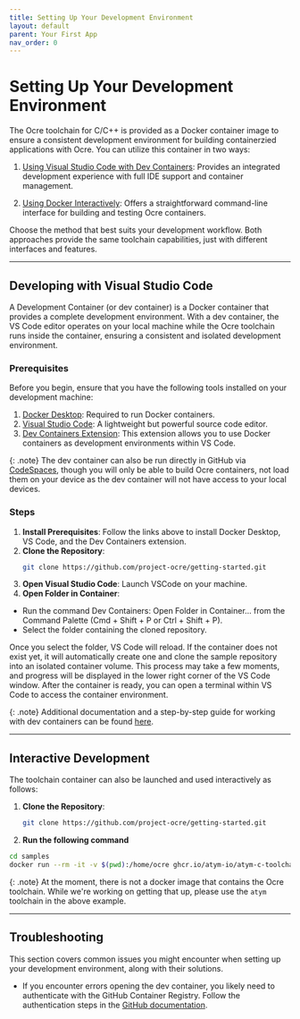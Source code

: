 ```yaml
---
title: Setting Up Your Development Environment 
layout: default
parent: Your First App 
nav_order: 0
---
```


# Setting Up Your Development Environment

The Ocre toolchain for C/C++ is provided as a Docker container image to ensure a consistent development environment for building containerzied applications with Ocre. You can utilize this container in two ways:

1. [Using Visual Studio Code with Dev Containers](#developing-with-visual-studio-code): Provides an integrated development experience with full IDE support and container management.

2. [Using Docker Interactively](#interactive-development): Offers a straightforward command-line interface for building and testing Ocre containers.

Choose the method that best suits your development workflow. Both approaches provide the same toolchain capabilities, just with different interfaces and features.

---
## Developing with Visual Studio Code

A Development Container (or dev container) is a Docker container that provides a complete development environment. With a dev container, the VS Code editor operates on your local machine while the Ocre toolchain runs inside the container, ensuring a consistent and isolated development environment.

### Prerequisites

Before you begin, ensure that you have the following tools installed on your development machine:

1. [Docker Desktop](https://www.docker.com/products/docker-desktop/): Required to run Docker containers.
2. [Visual Studio Code](https://code.visualstudio.com/): A lightweight but powerful source code editor.
3. [Dev Containers Extension](https://marketplace.visualstudio.com/items?itemName=ms-vscode-remote.remote-containers): This extension allows you to use Docker containers as development environments within VS Code.

{: .note}
The dev container can also be run directly in GitHub via [CodeSpaces](https://docs.github.com/en/codespaces), though you will only be able to build Ocre containers, not load them on your device as the dev container will not have access to your local devices.

### Steps

1. **Install Prerequisites**: Follow the links above to install Docker Desktop, VS Code, and the Dev Containers extension.
2. **Clone the Repository**:
   ```bash
   git clone https://github.com/project-ocre/getting-started.git
   ```
3. **Open Visual Studio Code**: Launch VSCode on your machine.
4. **Open Folder in Container**:
- Run the command Dev Containers: Open Folder in Container... from the Command Palette (Cmd + Shift + P or Ctrl + Shift + P).
- Select the folder containing the cloned repository.

Once you select the folder, VS Code will reload. If the container does not exist yet, it will automatically create one and clone the sample repository into an isolated container volume. This process may take a few moments, and progress will be displayed in the lower right corner of the VS Code window. After the container is ready, you can open a terminal within VS Code to access the container environment.

{: .note}
Additional documentation and a step-by-step guide for working with dev containers can be found [here](https://code.visualstudio.com/docs/remote/containers-tutorial).

---

## Interactive Development
The toolchain container can also be launched and used interactively as follows:

1. **Clone the Repository**:
   ```bash
   git clone https://github.com/project-ocre/getting-started.git
   ```

2. **Run the following command** 
```sh
cd samples
docker run --rm -it -v $(pwd):/home/ocre ghcr.io/atym-io/atym-c-toolchain:latest
```

{: .note}
At the moment, there is not a docker image that contains the Ocre toolchain. While we're working on getting that up, please use the `atym` toolchain in the above example.

---

## Troubleshooting
This section covers common issues you might encounter when setting up your development environment, along with their solutions.

- If you encounter errors opening the dev container, you likely need to authenticate with the GitHub Container Registry. Follow the authentication steps in the [GitHub documentation](https://docs.github.com/en/packages/working-with-a-github-packages-registry/working-with-the-container-registry#authenticating-with-a-personal-access-token-classic).